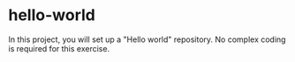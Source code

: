 # hello-world
In this project, you will set up a "Hello world" repository. No complex coding is required for this exercise.
